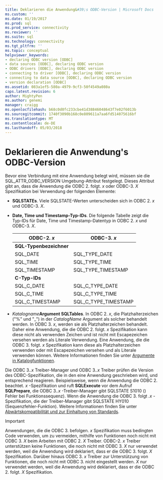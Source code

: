 ```yaml
---
title: Deklarieren die Anwendung&#39;s ODBC-Version | Microsoft Docs
ms.custom: ''
ms.date: 01/19/2017
ms.prod: sql
ms.prod_service: connectivity
ms.reviewer: ''
ms.suite: sql
ms.technology: connectivity
ms.tgt_pltfrm: ''
ms.topic: conceptual
helpviewer_keywords:
- declaring ODBC version [ODBC]
- data sources [ODBC], declaring ODBC version
- ODBC drivers [ODBC], declaring ODBC version
- connecting to driver [ODBC], declaring ODBC version
- connecting to data source [ODBC], declaring ODBC version
- version declaration [ODBC]
ms.assetid: 083a1ef5-580a-4979-9cf3-50f4549a080a
caps.latest.revision: 6
author: MightyPen
ms.author: genemi
manager: craigg
ms.openlocfilehash: b68c0d0fc233cbe41d38846048643f7e02f6013b
ms.sourcegitcommit: 1740f3090b168c0e809611a7aa6fd514075616bf
ms.translationtype: MT
ms.contentlocale: de-DE
ms.lasthandoff: 05/03/2018
---
```

# <a name="declaring-the-application39s-odbc-version"></a>Deklarieren die Anwendung&#39;s ODBC-Version
Bevor eine Verbindung mit eine Anwendung belegt wird, müssen sie die SQL_ATTR_ODBC_VERSION Umgebung-Attribut festgelegt. Dieses Attribut gibt an, dass die Anwendung die ODBC 2. folgt. *x* oder ODBC-3. *X* Spezifikation bei Verwendung der folgenden Elemente:  
  
-   **SQLSTATEs**. Viele SQLSTATE-Werten unterscheiden sich in ODBC 2. *x* und ODBC-3. *X*.  
  
-   **Date, Time und Timestamp-Typ-IDs**. Die folgende Tabelle zeigt die Typ-IDs für Date, Time und Timestamp-Datentyp in ODBC 2. *x* und ODBC-3. *X*.  
  
    |ODBC-2. *x*|ODBC-3. *x*|  
    |----------------|----------------|  
    |**SQL-Typenbezeichner**||  
    |SQL_DATE|SQL_TYPE_DATE|  
    |SQL_TIME|SQL_TYPE_TIME|  
    |SQL_TIMESTAMP|SQL_TYPE_TIMESTAMP|  
    |**C-Typ-IDs**||  
    |SQL_C_DATE|SQL_C_TYPE_DATE|  
    |SQL_C_TIME|SQL_C_TYPE_TIME|  
    |SQL_C_TIMESTAMP|SQL_C_TYPE_TIMESTAMP|  
  
-   *Katalogname***Argument SQLTables**. In ODBC 2. *x*, die Platzhalterzeichen ("%" und "_") in der *CatalogName* Argument als solcher behandelt werden. In ODBC 3. *x*, werden sie als Platzhalterzeichen behandelt. Daher eine Anwendung, die die ODBC 2. folgt. *x* Spezifikation kann diese nicht als verwenden Zeichen und ist nicht mit Escapezeichen versehen werden als Literale Verwendung. Eine Anwendung, die die ODBC 3. folgt. *x* Spezifikation kann diese als Platzhalterzeichen verwenden oder mit Escapezeichen versehen und als Literale verwenden können. Weitere Informationen finden Sie unter [Argumente in Katalogfunktionen](../../../odbc/reference/develop-app/arguments-in-catalog-functions.md).  
  
 Die ODBC 3.*.x* Treiber-Manager und ODBC 3.*.x* Treiber prüfen die Version des ODBC-Spezifikation, die in den eine Anwendung geschrieben wird, und entsprechend reagieren. Beispielsweise, wenn die Anwendung die ODBC 2. beachtet. *x* -Spezifikation und ruft **SQLExecute** vor dem Aufruf **SQLPrepare**, die ODBC 3.*.x* -Treiber-Manager gibt SQLSTATE S1010 () Fehler bei Funktionssequenz). Wenn die Anwendung die ODBC 3. folgt *.x* -Spezifikation, die der Treiber-Manager gibt SQLSTATE HY010 (Sequenzfehler-Funktion). Weitere Informationen finden Sie unter [Abwärtskompatibilität und zur Einhaltung von Standards](../../../odbc/reference/develop-app/backward-compatibility-and-standards-compliance.md).  
  
> [!IMPORTANT]  
>  Anwendungen, die die ODBC 3. befolgen. *x* Spezifikation muss bedingten Code verwenden, um zu vermeiden, mithilfe von Funktionen noch nicht mit ODBC 3. *X* beim Arbeiten mit ODBC 2. *X* Treiber. ODBC-2. *x* Treiber unterstützen keine Funktionen, die noch nicht mit ODBC 3. *X* nur verwendet werden, weil die Anwendung wird deklariert, dass er die ODBC 3. folgt. *X* Spezifikation. Darüber hinaus ODBC 3. *x* Treiber zur Unterstützung von Funktionen, die noch nicht mit ODBC 3. nicht eingestellt werden. *X* nur verwendet werden, weil die Anwendung wird deklariert, dass er die ODBC 2. folgt. *X* Spezifikation.
